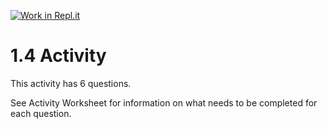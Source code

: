 [![Work in Repl.it](https://classroom.github.com/assets/work-in-replit-14baed9a392b3a25080506f3b7b6d57f295ec2978f6f33ec97e36a161684cbe9.svg)](https://classroom.github.com/online_ide?assignment_repo_id=3270006&assignment_repo_type=AssignmentRepo)
# 1.4 Activity

This activity has 6 questions.  

See Activity Worksheet for information on what needs to be completed for each question.